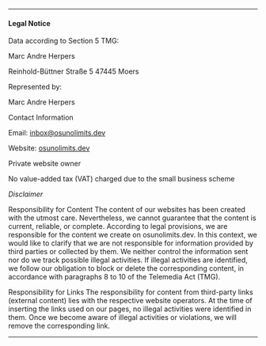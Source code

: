 <!---
ICON=fa-solid fa-book
ROUTE=legal-notice
SHORT=Legal Notice
TITLE=Legal Notice
NAVBAR=false
FOOTER=true
BEHINDLOGIN=false
-->
* * *

#### Legal Notice

Data according to Section 5 TMG:

Marc Andre Herpers

Reinhold-Büttner Straße 5
47445 Moers

Represented by:

Marc Andre Herpers

Contact Information

Email: [inbox@osunolimits.dev](inbox@osunolimits.dev)

Website: [osunolimits.dev](osunolimits.dev)

Private website owner

No value-added tax (VAT) charged due to the small business scheme

_Disclaimer_

Responsibility for Content
The content of our websites has been created with the utmost care. Nevertheless, we cannot guarantee that the content is current, reliable, or complete. According to legal provisions, we are responsible for the content we create on osunolimits.dev. In this context, we would like to clarify that we are not responsible for information provided by third parties or collected by them. We neither control the information sent nor do we track possible illegal activities. If illegal activities are identified, we follow our obligation to block or delete the corresponding content, in accordance with paragraphs 8 to 10 of the Telemedia Act (TMG).

Responsibility for Links
The responsibility for content from third-party links (external content) lies with the respective website operators. At the time of inserting the links used on our pages, no illegal activities were identified in them. Once we become aware of illegal activities or violations, we will remove the corresponding link.

* * *